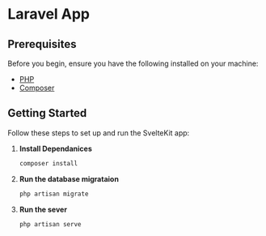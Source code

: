 # Laravel App

## Prerequisites

Before you begin, ensure you have the following installed on your machine:

- [PHP](https://www.php.net/downloads)
- [Composer](https://getcomposer.org/download/)

## Getting Started

Follow these steps to set up and run the SvelteKit app:

1. **Install Dependanices**

   ```bash
   composer install


2. **Run the database migrataion**

   ```bash
   php artisan migrate

3. **Run the sever**

   ```bash
   php artisan serve

